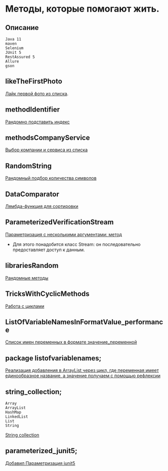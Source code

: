 # Методы, которые помогают жить.

## Описание
    Java 11
    maven
    Selenium
    JUnit 5
    RestAssured 5
    Allure
    gson
## likeTheFirstPhoto
[Лайк первой фото из списка](https://github.com/lukviktor/helpfulMethods/blob/main/src/main/java/methods/likePhotoTest.java).

## methodIdentifier
[Рандомно подставить индекс](https://github.com/lukviktor/helpfulMethods/blob/main/src/main/java/methods/methodIdentifier.java)

## methodsCompanyService
[Выбор компании и сервиса из списка](https://github.com/lukviktor/helpfulMethods/blob/main/src/main/java/methods/methodsCompanyService.java)

## RandomString
[Рандомный подбор количества символов](https://github.com/lukviktor/helpfulMethods/blob/main/src/main/java/methods/RandomString.java)

## DataComparator
[Лямбда-функция для сортировки](https://github.com/lukviktor/helpfulMethods/blob/main/src/main/java/methods/DataComparator.java)

## ParameterizedVerificationStream
[Параметризация с несколькими аргументами: метод](https://github.com/lukviktor/helpfulMethods/blob/main/src/main/java/methods/ParameterizedVerificationStream.java)
* Для этого понадобится класс Stream: он последовательно предоставляет доступ к данным.

## librariesRandom
[Рандомные методы](https://github.com/lukviktor/helpfulMethods/tree/main/src/main/java/methods/libraries)

## TricksWithCyclicMethods
[Работа с циклами](https://github.com/lukviktor/helpfulMethods/blob/main/src/main/java/methods/TricksWithCyclicMethods.java)

## ListOfVariableNamesInFormatValue_performance
[Список имен переменных в формате значение_переменной](https://github.com/lukviktor/helpfulMethods/blob/main/src/main/java/methods/ListOfVariableNamesInFormatValue_performance.java)

## package listofvariablenames;
[Реализация добавления в ArrayList через цикл, где переменная имеет единообразное название, а значение получаем с помощью рефлексии](https://github.com/lukviktor/helpfulMethods/tree/main/src/main/java/methods/listofvariablenames)

## string_collection;
```
Array
ArrayList
HashMap
LinkedList
List
String
```
[String collection](https://github.com/lukviktor/helpfulMethods/tree/main/src/main/java/methods/string_collection)

## parameterized_junit5;
[Добавил Параметризация junit5](https://github.com/lukviktor/helpfulMethods/tree/main/src/main/java/methods/parameterized_junit5)

